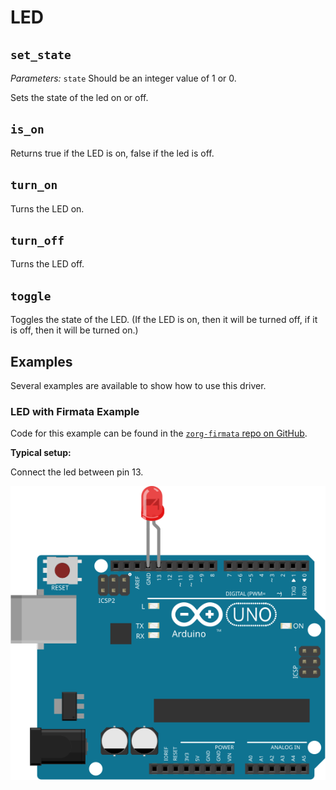 # LED

## `set_state`

_Parameters:_ `state` Should be an integer value of 1 or 0.

Sets the state of the led on or off.

## `is_on`

Returns true if the LED is on, false if the led is off.

## `turn_on`

Turns the LED on.

## `turn_off`

Turns the LED off.

## `toggle`

Toggles the state of the LED. (If the LED is on, then it will be turned off, if
it is off, then it will be turned on.)

## Examples

Several examples are available to show how to use this driver.

### LED with Firmata Example
Code for this example can be found in the [`zorg-firmata` repo on GitHub](https://github.com/zorg/zorg-firmata/blob/master/examples/led.py).

**Typical setup:**

Connect the led between pin 13.

![image](schematics/arduino_led.svg)

